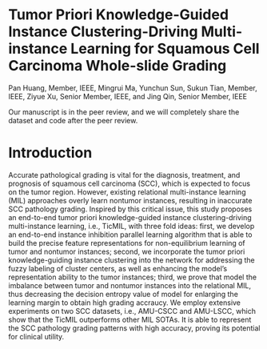# Tumor Priori Knowledge-Guided Instance Clustering-Driving Multi-instance Learning for Squamous Cell Carcinoma Whole-slide Grading
Pan Huang, Member, IEEE, Mingrui Ma, Yunchun Sun, Sukun Tian, Member, IEEE, Ziyue Xu, Senior Member, IEEE, and Jing Qin, Senior Member, IEEE

Our manuscript is in the peer review, and we will completely share the dataset and code after the peer review.

# Introduction
Accurate pathological grading is vital for the diagnosis, treatment, and prognosis of squamous cell carcinoma (SCC), which is expected to focus on the tumor region. However, existing relational multi-instance learning (MIL) approaches overly learn nontumor instances, resulting in inaccurate SCC pathology grading. Inspired by this critical issue, this study proposes an end-to-end tumor priori knowledge-guided instance clustering-driving multi-instance learning, i.e., TicMIL, with three fold ideas: first, we develop an end-to-end instance inhibition parallel learning algorithm that is able to build the precise feature representations for non-equilibrium learning of tumor and nontumor instances; second, we incorporate the tumor priori knowledge-guiding instance clustering into the network for addressing the fuzzy labeling of cluster centers, as well as enhancing the model’s representation ability to the tumor instances; third, we prove that model the imbalance between tumor and nontumor instances into the relational MIL, thus decreasing the decision entropy value of model for enlarging the learning margin to obtain high grading accraucy. We employ extensive experiments on two SCC datasets, i.e., AMU-CSCC and AMU-LSCC, which show that the TicMIL outperforms other MIL SOTAs. It is able to represent the SCC pathology grading patterns with high accuracy, proving its potential for clinical utility.


